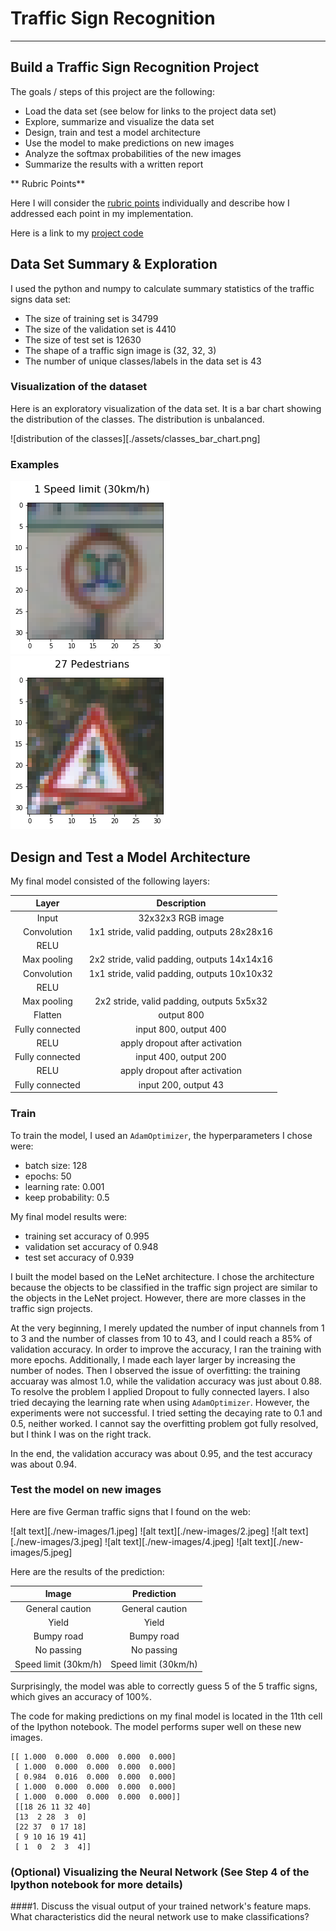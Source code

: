 # Traffic Sign Recognition
---
## Build a Traffic Sign Recognition Project

The goals / steps of this project are the following:
* Load the data set (see below for links to the project data set)
* Explore, summarize and visualize the data set
* Design, train and test a model architecture
* Use the model to make predictions on new images
* Analyze the softmax probabilities of the new images
* Summarize the results with a written report

** Rubric Points**

Here I will consider the [rubric points](https://review.udacity.com/#!/rubrics/481/view) individually and describe how I addressed each point in my implementation.  

Here is a link to my [project code](https://github.com/udacity/CarND-Traffic-Sign-Classifier-Project/blob/master/Traffic_Sign_Classifier.ipynb)

## Data Set Summary & Exploration

I used the python and numpy to calculate summary statistics of the traffic
signs data set:

* The size of training set is 34799
* The size of the validation set is 4410
* The size of test set is 12630
* The shape of a traffic sign image is (32, 32, 3)
* The number of unique classes/labels in the data set is 43

### Visualization of the dataset

Here is an exploratory visualization of the data set. It is a bar chart showing the distribution of the classes. The distribution is unbalanced.

![distribution of the classes][./assets/classes_bar_chart.png]

### Examples
 ![class 1: Speed Limit](./assets/class_1.png)
 ![class 27: Pedestrains](./assets/class_27.png)


## Design and Test a Model Architecture

My final model consisted of the following layers:

| Layer         		|     Description	        					|
|:---------------------:|:---------------------------------------------:|
| Input         		| 32x32x3 RGB image   							|
| Convolution     	| 1x1 stride, valid padding, outputs 28x28x16 	|
| RELU					|												|
| Max pooling	      	| 2x2 stride, valid padding, outputs 14x14x16 				|
| Convolution     	| 1x1 stride, valid padding, outputs 10x10x32 	|
| RELU					|												|
| Max pooling	      	| 2x2 stride, valid padding, outputs 5x5x32 				|
| Flatten |output 800|
| Fully connected		| input 800, output 400      									|
| RELU |apply dropout after activation |
| Fully connected		| input 400, output 200			|
| RELU |apply dropout after activation |
| Fully connected		| input 200, output 43			|


### Train

To train the model, I used an `AdamOptimizer`, the hyperparameters I chose were:
- batch size: 128
- epochs: 50
- learning rate: 0.001
- keep probability: 0.5

My final model results were:
* training set accuracy of 0.995
* validation set accuracy of 0.948
* test set accuracy of 0.939

I built the model based on the LeNet architecture. I chose the architecture because the objects to be classified in the traffic sign project are similar to the objects in the LeNet project. However, there are more classes in the traffic sign projects.


At the very beginning, I merely updated the number of input channels from 1 to 3 and the number of classes from 10 to 43, and I could reach a 85% of validation accuracy. In order to improve the accuracy, I ran the training with more epochs. Additionally, I made each layer larger by increasing the number of nodes. Then I observed the issue of overfitting: the training accuaray was almost 1.0, while the validation accuracy was just about 0.88. To resolve the problem I applied Dropout to fully connected layers. I also tried decaying the learning rate when using `AdamOptimizer`. However, the experiments were not successful. I tried setting the decaying rate to 0.1 and 0.5, neither worked. I cannot say the overfitting problem got fully resolved, but I think I was on the right track.  

In the end, the validation accuracy was about 0.95, and the test accuracy was about 0.94.



### Test the model on new images

Here are five German traffic signs that I found on the web:

![alt text][./new-images/1.jpeg]
![alt text][./new-images/2.jpeg]
![alt text][./new-images/3.jpeg]
![alt text][./new-images/4.jpeg]
![alt text][./new-images/5.jpeg]

Here are the results of the prediction:

| Image			        |     Prediction	        					|
|:---------------------:|:---------------------------------------------:|
| General caution      		| General caution   									|
| Yield     			| Yield 										|
| Bumpy road					| Bumpy road											|
| No passing	      		| No passing					 				|
| Speed limit (30km/h)		| Speed limit (30km/h)      							|

Surprisingly, the model was able to correctly guess 5 of the 5 traffic signs, which gives an accuracy of 100%.

The code for making predictions on my final model is located in the 11th cell of the Ipython notebook. The model performs super well on these new images. 

```
[[ 1.000  0.000  0.000  0.000  0.000]
 [ 1.000  0.000  0.000  0.000  0.000]
 [ 0.984  0.016  0.000  0.000  0.000]
 [ 1.000  0.000  0.000  0.000  0.000]
 [ 1.000  0.000  0.000  0.000  0.000]]
 [[18 26 11 32 40]
 [13  2 28  3  0]
 [22 37  0 17 18]
 [ 9 10 16 19 41]
 [ 1  0  2  3  4]]
```

### (Optional) Visualizing the Neural Network (See Step 4 of the Ipython notebook for more details)
####1. Discuss the visual output of your trained network's feature maps. What characteristics did the neural network use to make classifications?
